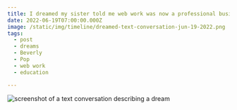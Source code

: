 ```yaml
---
title: I dreamed my sister told me web work was now a professional business, and I wasn't qualified to do it.
date: 2022-06-19T07:00:00.000Z
image: /static/img/timeline/dreamed-text-conversation-jun-19-2022.png
tags:
  - post 
  - dreams
  - Beverly
  - Pop
  - web work
  - education

---
```


![screenshot of a text conversation describing a dream](/static/img/timeline/dreamed-text-conversation-jun-19-2022.png)